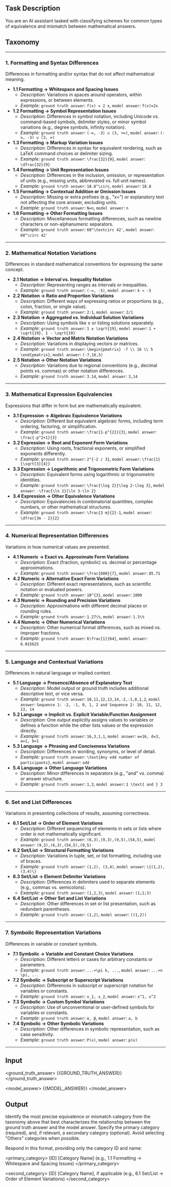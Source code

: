 ## Task Description

You are an AI assistant tasked with classifying schemes for common types of equivalence and mismatch between mathematical answers. 

## Taxonomy

---

### 1. Formatting and Syntax Differences

Differences in formatting and/or syntax that do not affect mathematical meaning.

* **1.1 Formatting -> Whitespace and Spacing Issues**
    * *Description:* Variations in spaces around operators, within expressions, or between elements.
    * *Example:* `ground truth answer`: `f(x) = 2 x`, `model answer`: `f(x)=2x`
* **1.2 Formatting -> Symbol Representation Issues**
    * *Description:* Differences in symbol notation, including Unicode vs. command-based symbols, delimiter styles, or minor symbol variations (e.g., degree symbols, infinity notation).
    * *Example:* `ground truth answer`: `(-∞, -3) ∪ (3, +∞)`, `model answer`: `(-∞, -3) ∪ (3, ∞)`
* **1.3 Formatting -> Markup Variation Issues**
    * *Description:* Differences in syntax for equivalent rendering, such as LaTeX command choices or delimiter sizing.
    * *Example:* `ground truth answer`: `\frac{32}{9}`, `model answer`: `\dfrac{32}{9}`
* **1.4 Formatting -> Unit Representation Issues**
    * *Description:* Differences in the inclusion, omission, or representation of units (e.g., missing units, abbreviated vs. full unit names).
    * *Example:* `ground truth answer`: `18.8^\circ`, `model answer`: `18.8`
* **1.5 Formatting -> Contextual Addition or Omission Issues**
    * *Description:* Missing or extra prefixes (e.g., "x=") or explanatory text not affecting the core answer, excluding units.
    * *Example:* `ground truth answer`: `N=n`, `model answer`: `n`
* **1.6 Formatting -> Other Formatting Issues**
    * *Description:* Miscellaneous formatting differences, such as newline characters or non-alphanumeric separators.
    * *Example:* `ground truth answer`: `60^\textcirc 42'`, `model answer`: `60^\circ 42'`

---

### 2. Mathematical Notation Variations

Differences in standard mathematical conventions for expressing the same concept.

* **2.1 Notation -> Interval vs. Inequality Notation**
    * *Description:* Representing ranges as intervals or inequalities.
    * *Example:* `ground truth answer`: `(-∞, -5)`, `model answer`: `k < -5`
* **2.2 Notation -> Ratio and Proportion Variations**
    * *Description:* Different ways of expressing ratios or proportions (e.g., colon, fraction, or single value).
    * *Example:* `ground truth answer`: `2:1`, `model answer`: `2/1`
* **2.3 Notation -> Aggregated vs. Individual Solution Variations**
    * *Description:* Using symbols like ± or listing solutions separately.
    * *Example:* `ground truth answer`: `1 ± \sqrt{19}`, `model answer`: `1 + \sqrt{19}, 1 - \sqrt{19}`
* **2.4 Notation -> Vector and Matrix Notation Variations**
    * *Description:* Variations in displaying vectors or matrices.
    * *Example:* `ground truth answer`: `\begin{pmatrix} -7 \\ 16 \\ 5 \end{pmatrix}`, `model answer`: `(-7,16,5)`
* **2.5 Notation -> Other Notation Variations**
    * *Description:* Variations due to regional conventions (e.g., decimal points vs. commas) or other notation differences.
    * *Example:* `ground truth answer`: `3.14`, `model answer`: `3,14`

---

### 3. Mathematical Expression Equivalencies

Expressions that differ in form but are mathematically equivalent.

* **3.1 Expression -> Algebraic Equivalence Variations**
    * *Description:* Different but equivalent algebraic forms, including term ordering, factoring, or simplification.
    * *Example:* `ground truth answer`: `\frac{1-p^{2}}{3}`, `model answer`: `\frac{-p^2+1}{3}`
* **3.2 Expression -> Root and Exponent Form Variations**
    * *Description:* Using roots, fractional exponents, or simplified exponents differently.
    * *Example:* `ground truth answer`: `2^{-2 / 3}`, `model answer`: `\frac{1}{\sqrt[3]{4}}`
* **3.3 Expression -> Logarithmic and Trigonometric Form Variations**
    * *Description:* Equivalent forms using logarithmic or trigonometric identities.
    * *Example:* `ground truth answer`: `\frac{\log 2}{\log 2-\log 3}`, `model answer`: `-\frac{\ln 2}{\ln 3-\ln 2}`
* **3.4 Expression -> Other Equivalence Variations**
    * *Description:* Equivalencies in combinatorial quantities, complex numbers, or other mathematical structures.
    * *Example:* `ground truth answer`: `\frac{3 m}{2}-1`, `model answer`: `\dfrac{3m - 2}{2}`

---

### 4. Numerical Representation Differences

Variations in how numerical values are presented.

* **4.1 Numeric -> Exact vs. Approximate Form Variations**
    * *Description:* Exact (fraction, symbolic) vs. decimal or percentage approximations.
    * *Example:* `ground truth answer`: `\frac{600}{7}`, `model answer`: `85.71`
* **4.2 Numeric -> Alternative Exact Form Variations**
    * *Description:* Different exact representations, such as scientific notation or evaluated powers.
    * *Example:* `ground truth answer`: `10^{3}`, `model answer`: `1000`
* **4.3 Numeric -> Rounding and Precision Variations**
    * *Description:* Approximations with different decimal places or rounding rules.
    * *Example:* `ground truth answer`: `1.27\%`, `model answer`: `1.3\%`
* **4.4 Numeric -> Other Numerical Variations**
    * *Description:* Other numerical format differences, such as mixed vs. improper fractions.
    * *Example:* `ground truth answer`: `6\frac{1}{64}`, `model answer`: `6.015625`

---

### 5. Language and Contextual Variations

Differences in natural language or implied context.

* **5.1 Language -> Presence/Absence of Explanatory Text**
    * *Description:* Model output or ground truth includes additional descriptive text, or vice versa.
    * *Example:* `ground truth answer`: `10,11,12,13,14,-2,-1,0,1,2`, `model answer`: `Sequence 1: -2, -1, 0, 1, 2 and Sequence 2: 10, 11, 12, 13, 14`
* **5.2 Language -> Implicit vs. Explicit Variable/Function Assignment**
    * *Description:* One output explicitly assigns values to variables or defines a function while the other lists values or the expression directly.
    * *Example:* `ground truth answer`: `16,3,1,1`, `model answer`: `w=16, d=3, a=1, b=1`
* **5.3 Language -> Phrasing and Conciseness Variations**
    * *Description:* Differences in wording, synonyms, or level of detail.
    * *Example:* `ground truth answer`: `\text{Any odd number of participants}`, `model answer`: `odd`
* **5.4 Language -> Other Language Variations**
    * *Description:* Minor differences in separators (e.g., "and" vs. comma) or answer structure.
    * *Example:* `ground truth answer`: `1,3`, `model answer`: `1 \text{ and } 3`

---

### 6. Set and List Differences

Variations in presenting collections of results, assuming correctness.

* **6.1 Set/List -> Order of Element Variations**
    * *Description:* Different sequencing of elements in sets or lists where order is not mathematically significant.
    * *Example:* `ground truth answer`: `(6,3),(9,3),(9,5),(54,5)`, `model answer`: `(9,3),(6,3),(54,5),(9,5)`
* **6.2 Set/List -> Structural Formatting Variations**
    * *Description:* Variations in tuple, set, or list formatting, including use of braces.
    * *Example:* `ground truth answer`: `(1,2), (3,4)`, `model answer`: `\{(1,2), (3,4)\}`
* **6.3 Set/List -> Element Delimiter Variations**
    * *Description:* Differences in delimiters used to separate elements (e.g., commas vs. semicolons).
    * *Example:* `ground truth answer`: `(1,2,3)`, `model answer`: `(1;2;3)`
* **6.4 Set/List -> Other Set and List Variations**
    * *Description:* Other differences in set or list presentation, such as redundant parentheses.
    * *Example:* `ground truth answer`: `(1,2)`, `model answer`: `((1,2))`

---

### 7. Symbolic Representation Variations

Differences in variable or constant symbols.

* **7.1 Symbolic -> Variable and Constant Choice Variations**
    * *Description:* Different letters or cases for arbitrary constants or parameters.
    * *Example:* `ground truth answer`: `...+\pi k, ...`, `model answer`: `...+n \pi, ...`
* **7.2 Symbolic -> Subscript or Superscript Variations**
    * *Description:* Differences in subscript or superscript notation for variables or constants.
    * *Example:* `ground truth answer`: `x_1, x_2`, `model answer`: `x^1, x^2`
* **7.3 Symbolic -> Custom Symbol Variations**
    * *Description:* Use of unconventional or user-defined symbols for variables or constants.
    * *Example:* `ground truth answer`: `α, β`, `model answer`: `a, b`
* **7.4 Symbolic -> Other Symbolic Variations**
    * *Description:* Other differences in symbolic representation, such as case sensitivity.
    * *Example:* `ground truth answer`: `P(x)`, `model answer`: `p(x)`

---

## Input

<ground_truth_answer>
{{GROUND_TRUTH_ANSWER}}
</ground_truth_answer>

<model_answer>
{{MODEL_ANSWER}}
</model_answer>

## Output

Identify the most precise equivalence or mismatch category from the taxonomy above that best characterizes the relationship between the ground truth answer and the model answer. Specify the primary category (required), and, if relevant, a secondary category (optional). Avoid selecting "Others" categories when possible.

Respond in this format, providing only the category ID and name:

<primary_category>
[ID] [Category Name] (e.g., 1.1 Formatting -> Whitespace and Spacing Issues)
</primary_category>

<second_category>
[ID] [Category Name], if applicable (e.g., 6.1 Set/List -> Order of Element Variations)
</second_category>
